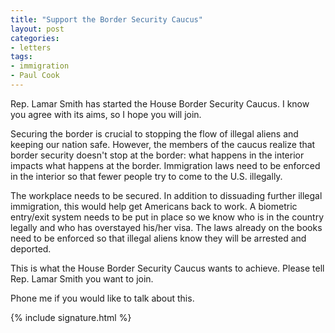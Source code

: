 ```yaml
---
title: "Support the Border Security Caucus"
layout: post
categories:
- letters
tags:
- immigration
- Paul Cook
---
```


Rep. Lamar Smith has started the House Border Security Caucus. I know you agree with its aims, so I hope you will join.

Securing the border is crucial to stopping the flow of illegal aliens and keeping our nation safe. However, the members of the caucus realize that border security doesn't stop at the border: what happens in the interior impacts what happens at the border. Immigration laws need to be enforced in the interior so that fewer people try to come to the U.S. illegally.

The workplace needs to be secured. In addition to dissuading further illegal immigration, this would help get Americans back to work. A biometric entry/exit system needs to be put in place so we know who is in the country legally and who has overstayed his/her visa. The laws already on the books need to be enforced so that illegal aliens know they will be arrested and deported.

This is what the House Border Security Caucus wants to achieve. Please tell Rep. Lamar Smith you want to join.

Phone me if you would like to talk about this.

{% include signature.html %}

